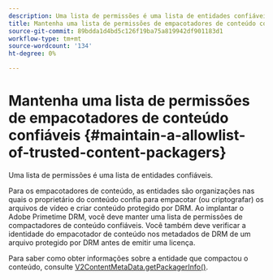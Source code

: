 ```yaml
---
description: Uma lista de permissões é uma lista de entidades confiáveis.
title: Mantenha uma lista de permissões de empacotadores de conteúdo confiáveis
source-git-commit: 89bdda1d4bd5c126f19ba75a819942df901183d1
workflow-type: tm+mt
source-wordcount: '134'
ht-degree: 0%

---
```



# Mantenha uma lista de permissões de empacotadores de conteúdo confiáveis {#maintain-a-allowlist-of-trusted-content-packagers}

Uma lista de permissões é uma lista de entidades confiáveis.

Para os empacotadores de conteúdo, as entidades são organizações nas quais o proprietário do conteúdo confia para empacotar (ou criptografar) os arquivos de vídeo e criar conteúdo protegido por DRM. Ao implantar o Adobe Primetime DRM, você deve manter uma lista de permissões de compactadores de conteúdo confiáveis. Você também deve verificar a identidade do empacotador de conteúdo nos metadados de DRM de um arquivo protegido por DRM antes de emitir uma licença.

Para saber como obter informações sobre a entidade que compactou o conteúdo, consulte [V2ContentMetaData.getPackagerInfo()](https://help.adobe.com/en_US/primetime/api/drm-apis/server/javadocs-flashaccess-pro/com/adobe/flashaccess/sdk/media/drm/keys/v2/V2ContentMetaData.html#getPackagerInfo()).
